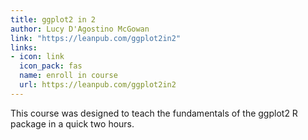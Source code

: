 ```yaml
---
title: ggplot2 in 2
author: Lucy D'Agostino McGowan
link: "https://leanpub.com/ggplot2in2"
links: 
- icon: link
  icon_pack: fas
  name: enroll in course
  url: https://leanpub.com/ggplot2in2
---
```


This course was designed to teach the fundamentals of the ggplot2 R package in a quick two hours.